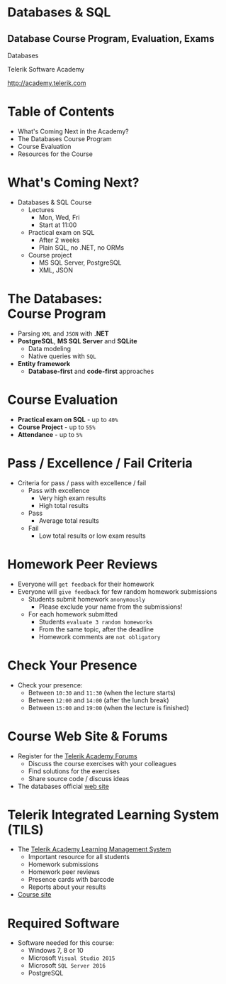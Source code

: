 <!-- section start -->

<!-- attr: {id: 'title', class: 'slide-title', hasScriptWrapper: true} -->

# Databases & SQL
##  Database Course Program, Evaluation, Exams
<div class="signature">
    <p class="signature-course">Databases</p>
    <p class="signature-initiative">Telerik Software Academy</p>
    <a href="http://academy.telerik.com" class="signature-link">http://academy.telerik.com</a>
</div>

<!-- section start -->
<!-- attr: {id: 'table-of-contents'} -->
# Table of Contents

-  What's Coming Next in the Academy?
-  The Databases Course Program
-  Course Evaluation
-  Resources for the Course

<!-- section start -->
<!-- attr: {class: 'slide-section', id: 'coming-next', showInPresentation: true} -->
<!-- # Databases & SQL
## Coming To The Next Module -->

<!-- attr: { hasScriptWrapper:true } -->
# What's Coming Next?
* Databases & SQL Course
  - Lectures
    - Mon, Wed, Fri
    - Start at 11:00
  - Practical exam on SQL
    -   After 2 weeks
    -   Plain SQL, no .NET, no ORMs
  - Course project
    -  MS SQL Server, PostgreSQL
    -  XML, JSON

<!-- section start -->
<!-- attr: {class: 'slide-section', id: 'databases-program', showInPresentation: true} -->
<!-- # Databases – Program
## What Will We Cover in the Databases Course? -->

<!-- attr: { hasScriptWrapper:true, style: 'font-size: 0.9em' } -->
# The Databases:<br/> Course Program
- Parsing `XML` and `JSON` with **.NET**
- **PostgreSQL**, **MS SQL Server** and **SQLite**
  - Data modeling
  - Native queries with `SQL`
- **Entity framework**
  - **Database-first** and **code-first** approaches

<!-- section start -->
<!-- attr: {id: 'evaluation', class: 'slide-section', showInPresentation: true} -->
<!-- # Course Evaluation
## Thank God there are Bonuses -->

# Course Evaluation

- **Practical exam on SQL** - up to `40%`
- **Course Project** - up to `55%`
- **Attendance** - up to `5%`

# Pass / Excellence / Fail Criteria

-  Criteria for pass / pass with excellence / fail
	-  Pass with excellence
		-  Very high exam results
		-  High total results
	-  Pass
		-  Average total results
	-  Fail
		-  Low total results or low exam results

# Homework Peer Reviews

-  Everyone will `get feedback` for their homework
-  Everyone will `give feedback` for few random homework submissions
	-  Students submit homework `anonymously`
		-  Please exclude your name from the submissions!
	-  For each homework submitted
		-  Students `evaluate 3 random homeworks`
		-  From the same topic, after the deadline
		-  Homework comments are `not obligatory`

# Check Your Presence
- Check your presence:
  - Between `10:30` and `11:30` (when the lecture starts)
  - Between `12:00` and `14:00` (after the lunch break)
  - Between `15:00` and `19:00` (when the lecture is finished)

<!-- section start -->
<!-- attr: {id: 'resources', class: 'slide-section', showInPresentation: true} -->
<!-- # Resources
## What We Need in Addition to this Course Content? -->

# Course Web Site & Forums

-  Register for the [Telerik Academy Forums](http://telerikacademy.com/Forum/Category/57/databases)
	-  Discuss the course exercises with your colleagues
	-  Find solutions for the exercises
	-  Share source code / discuss ideas
-  The databases official [web site](http://academy.telerik.com/student-courses/software-technologies/databases/about)

# Telerik Integrated Learning System (TILS)

-  The [Telerik Academy Learning Management System](http://www.telerikacademy.com)
	-  Important resource for all students
	-  Homework submissions
	-  Homework peer reviews
	-  Presence cards with barcode
	-  Reports about your results
-  [Course site](http://telerikacademy.com/Courses/Courses/Details/388)

# Required Software

-  Software needed for this course:
    -   Windows 7, 8 or 10
	-   Microsoft `Visual Studio 2015`
	-   Microsoft `SQL Server 2016` 
    -   PostgreSQL

<!-- section start -->
<!-- attr: {id: 'questions', class: 'slide-section', showInPresentation: true} -->
<!-- # Questions
## Databases & SQL - Course Introduction -->
